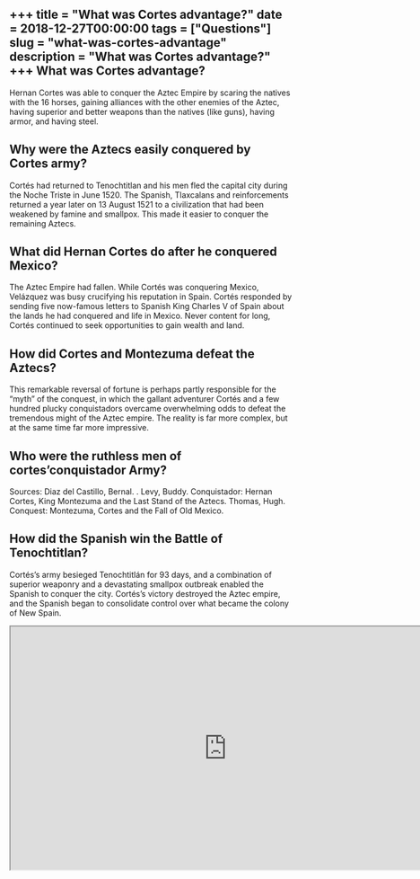 +++
title = "What was Cortes advantage?"
date = 2018-12-27T00:00:00
tags = ["Questions"]
slug = "what-was-cortes-advantage"
description = "What was Cortes advantage?"
+++
What was Cortes advantage?
--------------------------

Hernan Cortes was able to conquer the Aztec Empire by scaring the natives with the 16 horses, gaining alliances with the other enemies of the Aztec, having superior and better weapons than the natives (like guns), having armor, and having steel.

Why were the Aztecs easily conquered by Cortes army?
----------------------------------------------------

Cortés had returned to Tenochtitlan and his men fled the capital city during the Noche Triste in June 1520. The Spanish, Tlaxcalans and reinforcements returned a year later on 13 August 1521 to a civilization that had been weakened by famine and smallpox. This made it easier to conquer the remaining Aztecs.

What did Hernan Cortes do after he conquered Mexico?
----------------------------------------------------

The Aztec Empire had fallen. While Cortés was conquering Mexico, Velázquez was busy crucifying his reputation in Spain. Cortés responded by sending five now-famous letters to Spanish King Charles V of Spain about the lands he had conquered and life in Mexico. Never content for long, Cortés continued to seek opportunities to gain wealth and land.

How did Cortes and Montezuma defeat the Aztecs?
-----------------------------------------------

This remarkable reversal of fortune is perhaps partly responsible for the “myth” of the conquest, in which the gallant adventurer Cortés and a few hundred plucky conquistadors overcame overwhelming odds to defeat the tremendous might of the Aztec empire. The reality is far more complex, but at the same time far more impressive.

Who were the ruthless men of cortes’conquistador Army?
------------------------------------------------------

Sources: Diaz del Castillo, Bernal. . Levy, Buddy. Conquistador: Hernan Cortes, King Montezuma and the Last Stand of the Aztecs. Thomas, Hugh. Conquest: Montezuma, Cortes and the Fall of Old Mexico.

How did the Spanish win the Battle of Tenochtitlan?
---------------------------------------------------

Cortés’s army besieged Tenochtitlán for 93 days, and a combination of superior weaponry and a devastating smallpox outbreak enabled the Spanish to conquer the city. Cortés’s victory destroyed the Aztec empire, and the Spanish began to consolidate control over what became the colony of New Spain.

<iframe allow="accelerometer; autoplay; clipboard-write; encrypted-media; gyroscope; picture-in-picture" allowfullscreen="" class="__youtube_prefs__  epyt-is-override  no-lazyload" data-no-lazy="1" data-origheight="433" data-origwidth="770" data-skipgform_ajax_framebjll="" height="433" id="_ytid_67465" loading="lazy" src="https://www.youtube.com/embed/8OaDpRKnE7Y?enablejsapi=1&autoplay=0&cc_load_policy=0&cc_lang_pref=&iv_load_policy=1&loop=0&modestbranding=0&rel=1&fs=1&playsinline=0&autohide=2&theme=dark&color=red&controls=1&" title="YouTube player" width="770"></iframe>